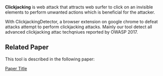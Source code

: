 
<b>Clickjacking</b> is web attack that attracts web surfer to click on an invisible elements to perform unwanted actions which is beneficial for the attacker.

With ClickjackingDetector, a browser extension on google chrome to defeat attacks attempt to perform clickjacking attacks. Mainly our tool detect all advanced clickjacking attac techqniues reported by OWASP 2017. 

## Related Paper
This tool is described in the following paper:

[Paper Title]([https://your-paper-link.com](https://link.springer.com/chapter/10.1007/978-3-030-21009-0_39))

